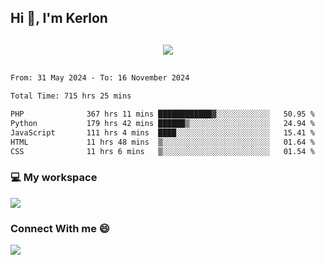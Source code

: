 ## Hi 👋, I'm Kerlon

<p align="center" style="margin: 30px;">
 
 <img src="https://skillicons.dev/icons?i=html,css,bootstrap,js,nodejs,jquery,python,flask,php,mysql,lua,sqlite,firebase">


</p>
<!--START_SECTION:waka-->

```txt
From: 31 May 2024 - To: 16 November 2024

Total Time: 715 hrs 25 mins

PHP              367 hrs 11 mins ████████████▓░░░░░░░░░░░░   50.95 %
Python           179 hrs 42 mins ██████▒░░░░░░░░░░░░░░░░░░   24.94 %
JavaScript       111 hrs 4 mins  ████░░░░░░░░░░░░░░░░░░░░░   15.41 %
HTML             11 hrs 48 mins  ▒░░░░░░░░░░░░░░░░░░░░░░░░   01.64 %
CSS              11 hrs 6 mins   ▒░░░░░░░░░░░░░░░░░░░░░░░░   01.54 %
```

<!--END_SECTION:waka-->


<p align="center">
 <h3>💻 My workspace</h3>
    <img src="https://skillicons.dev/icons?i=mint" />
</p>

<p align="center">
 <h3>Connect With me 😄</h3> 
    <a href="https://www.linkedin.com/in/kerlon-fernandes"><img src="https://skillicons.dev/icons?i=linkedin" />
  </a>
</p>



